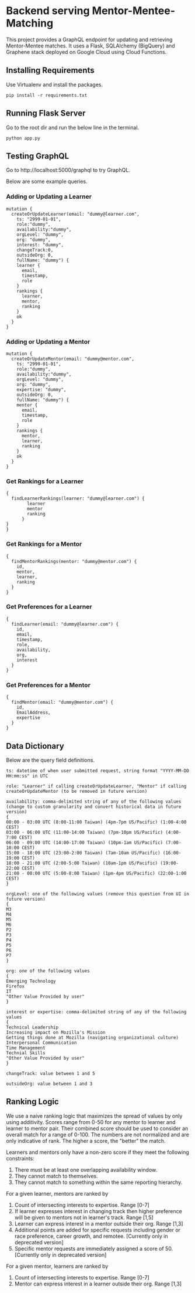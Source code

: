 # Backend serving Mentor-Mentee-Matching
This project provides a GraphQL endpoint for updating and retrieving Mentor-Mentee matches. 
It uses a Flask, SQLAlchemy (BigQuery) and Graphene stack deployed on Google Cloud using Cloud Functions.

## Installing Requirements
Use Virtualenv and install the packages.
```
pip install -r requirements.txt
```
## Running Flask Server
Go to the root dir and run the below line in the terminal.
```
python app.py
```

## Testing GraphQL
Go to http://localhost:5000/graphql to try GraphQL. 

Below are some example queries.

### Adding or Updating a Learner
```
mutation {
  createOrUpdateLearner(email: "dummy@learner.com", 
    ts: "2999-01-01", 
    role:"dummy", 
    availability:"dummy",
    orgLevel: "dummy",
    org: "dummy",
    interest: "dummy",
    changeTrack:0,
    outsideOrg: 0,
    fullName: "dummy") {
    learner {
      email,
      timestamp,
      role
    }
    rankings {
      learner,
      mentor,
      ranking
    }
    ok
  }
}
```
### Adding or Updating a Mentor
```
mutation {
  createOrUpdateMentor(email: "dummy@mentor.com", 
    ts: "2999-01-01", 
    role:"dummy", 
    availability:"dummy",
    orgLevel: "dummy",
    org: "dummy",
    expertise: "dummy",
    outsideOrg: 0,
    fullName: "dummy") {
    mentor {
      email,
      timestamp,
      role
    }
    rankings {
      mentor,
      learner,
      ranking
    }
    ok
  }
}
```
### Get Rankings for a Learner
```
{
  findLearnerRankings(learner: "dummy@learner.com") {
        learner
        mentor
        ranking
      }
}
}
```
### Get Rankings for a Mentor
```
{
  findMentorRankings(mentor: "dummy@mentor.com") {
    id,
    mentor,
    learner,
    ranking
  }
}
```
### Get Preferences for a Learner
```
{
  findLearner(email: "dummy@learner.com") {
    id,
    email,
    timestamp,
    role,
    availability,
    org,
    interest
  }
}
```
### Get Preferences for a Mentor
```
{
  findMentor(email: "dummy@mentor.com") {
    id,
    EmailAddress,
    expertise
  }
}
```
## Data Dictionary
Below are the query field definitions.
```
ts: datetime of when user submitted request, string format "YYYY-MM-DD HH:mm:ss" in UTC

role: "Learner" if calling createOrUpdateLearner, "Mentor" if calling createOrUpdateMentor (to be removed in future version)

availability: comma-delimited string of any of the following values (change to custom granularity and convert historical data in future version)
{
00:00 - 03:00 UTC (8:00-11:00 Taiwan) (4pm-7pm US/Pacific) (1:00-4:00 CEST)
03:00 - 06:00 UTC (11:00-14:00 Taiwan) (7pm-10pm US/Pacific) (4:00-7:00 CEST)
06:00 - 09:00 UTC (14:00-17:00 Taiwan) (10pm-1am US/Pacific) (7:00-10:00 CEST)
15:00 - 18:00 UTC (23:00-2:00 Taiwan) (7am-10am US/Pacific) (16:00-19:00 CEST)
18:00 - 21:00 UTC (2:00-5:00 Taiwan) (10am-1pm US/Pacific) (19:00-22:00 CEST)
21:00 - 00:00 UTC (5:00-8:00 Taiwan) (1pm-4pm US/Pacific) (22:00-1:00 CEST)
}

orgLevel: one of the following values (remove this question from UI in future version)
{
M3
M4	
M5
M6
P2
P3
P4
P5
P6
P7
}

org: one of the following values
{
Emerging Technology
Firefox
IT
"Other Value Provided by user"
}

interest or expertise: comma-delimited string of any of the following values
{
Technical Leadership
Increasing impact on Mozilla's Mission
Getting things done at Mozilla (navigating organizational culture)
Interpersonal Communication
Time Management
Technial Skills
"Other Value Provided by user"
}

changeTrack: value between 1 and 5

outsideOrg: value between 1 and 3
```
## Ranking Logic
We use a naive ranking logic that maximizes the spread of values by only using additivity.
Scores range from 0-50 for any mentor to learner and learner to mentor pair. 
Their combined score should be used to consider an overall match for a range of 0-100.
The numbers are not normalized and are only indicative of rank.
The higher a score, the "better" the match.

Learners and mentors only have a non-zero score if they meet the following constraints:
1. There must be at least one overlapping availability window.
2. They cannot match to themselves.
3. They cannot match to something within the same reporting hierarchy.

For a given learner, mentors are ranked by 
1. Count of intersecting interests to expertise. Range [0-7]
2. If learner expresses interest in changing track then higher preference will be given to mentors not in learner's track. Range [1,5]
3. Learner can express interest in a mentor outside their org. Range [1,3]
4. Additional points are added for specific requests including gender or race preference, career growth, and remotee. [Currently only in deprecated version]
5. Specific mentor requests are immediately assigned a score of 50. [Currently only in deprecated version]

For a given mentor, learners are ranked by 
1. Count of intersecting interests to expertise. Range [0-7]
2. Mentor can express interest in a learner outside their org. Range [1,3]
